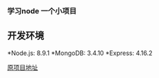 ### 学习node 一个小项目

## 开发环境

*Node.js: 8.9.1
*MongoDB: 3.4.10
*Express: 4.16.2

[原项目地址](https://github.com/nswbmw/N-blog/blob/master/README.md)
